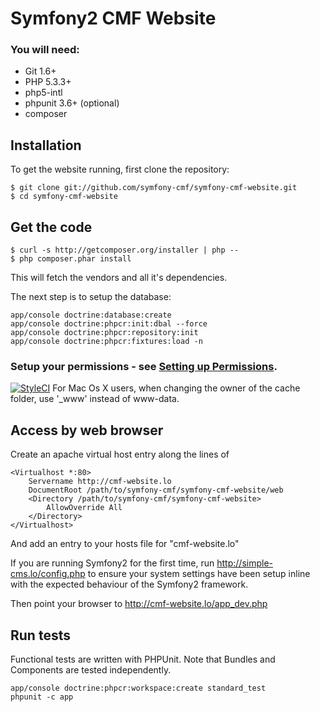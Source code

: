 # Symfony2 CMF Website

### You will need:
  * Git 1.6+
  * PHP 5.3.3+
  * php5-intl
  * phpunit 3.6+ (optional)
  * composer

## Installation
To get the website running, first clone the repository:

    $ git clone git://github.com/symfony-cmf/symfony-cmf-website.git
    $ cd symfony-cmf-website

## Get the code

    $ curl -s http://getcomposer.org/installer | php --
    $ php composer.phar install

This will fetch the vendors and all it's dependencies.

The next step is to setup the database:

    app/console doctrine:database:create
    app/console doctrine:phpcr:init:dbal --force
    app/console doctrine:phpcr:repository:init
    app/console doctrine:phpcr:fixtures:load -n

### Setup your permissions - see [Setting up Permissions](http://symfony.com/doc/current/book/installation.html#configuration-and-setup).
[![StyleCI](https://styleci.io/repos/806312/shield)](https://styleci.io/repos/806312)
For Mac Os X users, when changing the owner of the cache folder, use '_www' instead of www-data.

## Access by web browser

Create an apache virtual host entry along the lines of

    <Virtualhost *:80>
        Servername http://cmf-website.lo
        DocumentRoot /path/to/symfony-cmf/symfony-cmf-website/web
        <Directory /path/to/symfony-cmf/symfony-cmf-website>
            AllowOverride All
        </Directory>
    </Virtualhost>

And add an entry to your hosts file for "cmf-website.lo"

If you are running Symfony2 for the first time, run http://simple-cms.lo/config.php to ensure your
system settings have been setup inline with the expected behaviour of the Symfony2 framework.

Then point your browser to http://cmf-website.lo/app_dev.php

## Run tests

Functional tests are written with PHPUnit. Note that Bundles and Components are tested independently.

    app/console doctrine:phpcr:workspace:create standard_test
    phpunit -c app

